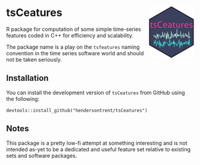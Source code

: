 # tsCeatures <img src="man/figures/logo.png" align="right" width="120" />

R package for computation of some simple time-series features coded in C++ for efficiency and scalability.

The package name is a play on the `tsfeatures` naming convention in the time series software world and should not be taken seriously.

## Installation

You can install the development version of `tsCeatures` from GitHub using the following:

```{r}
devtools::install_github("hendersontrent/tsCeatures")
```

## Notes

This package is a pretty low-fi attempt at something interesting and is not intended as-yet to be a dedicated and useful feature set relative to existing sets and software packages.

